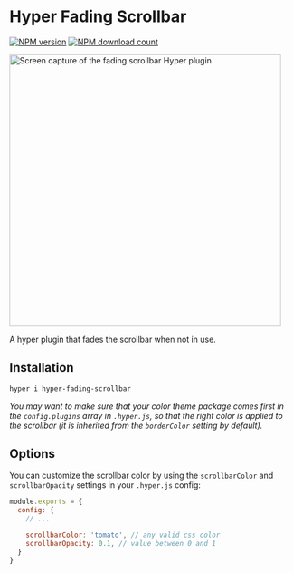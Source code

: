# Hyper Fading Scrollbar

[![NPM version](https://img.shields.io/npm/v/hyper-fading-scrollbar.svg)](https://www.npmjs.com/hyper-fading-scrollbar) [![NPM download count](https://img.shields.io/npm/dm/hyper-fading-scrollbar.svg)](https://www.npmjs.com/hyper-fading-scrollbar)

<img src="https://file-ewlrgwalzv.now.sh/kapture.gif" alt="Screen capture of the fading scrollbar Hyper plugin" width="480">

A hyper plugin that fades the scrollbar when not in use.

## Installation

```sh
hyper i hyper-fading-scrollbar
```

_You may want to make sure that your color theme package comes first in the `config.plugins` array in `.hyper.js`, so that the right color is applied to the scrollbar (it is inherited from the `borderColor` setting by default)._

## Options

You can customize the scrollbar color by using the `scrollbarColor` and `scrollbarOpacity` settings in your `.hyper.js` config:

```js
module.exports = {
  config: {
    // ...

    scrollbarColor: 'tomato', // any valid css color
    scrollbarOpacity: 0.1, // value between 0 and 1
  }
}
```
